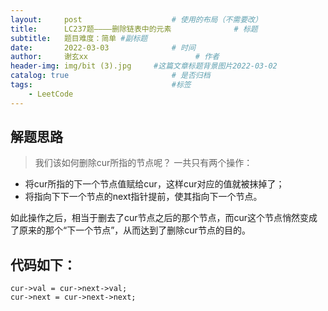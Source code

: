 ```yaml
---
layout:     post   				    # 使用的布局（不需要改）
title:      LC237题————删除链表中的元素				# 标题 
subtitle:   题目难度：简单 #副标题
date:       2022-03-03 				# 时间
author:     谢玄xx 						# 作者
header-img: img/bit (3).jpg 	#这篇文章标题背景图片2022-03-02 
catalog: true 						# 是否归档
tags:								#标签
    - LeetCode
---
```


## 解题思路
> 我们该如何删除cur所指的节点呢？
一共只有两个操作：
* 将cur所指的下一个节点值赋给cur，这样cur对应的值就被抹掉了；
* 将指向下下一个节点的next指针提前，使其指向下一个节点。

如此操作之后，相当于删去了cur节点之后的那个节点，而cur这个节点悄然变成了原来的那个“下一个节点”，从而达到了删除cur节点的目的。

## 代码如下：

    cur->val = cur->next->val;
    cur->next = cur->next->next;
